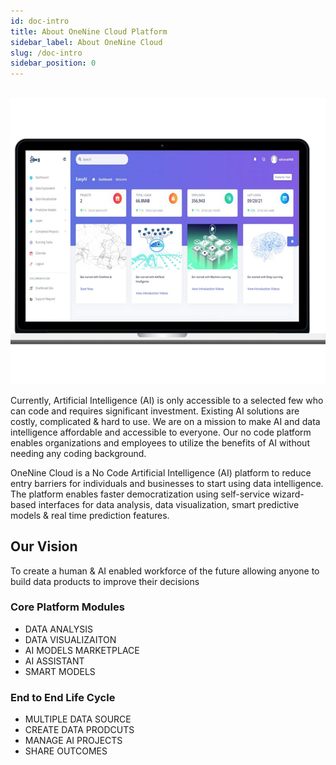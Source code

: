 ```yaml
---
id: doc-intro
title: About OneNine Cloud Platform
sidebar_label: About OneNine Cloud
slug: /doc-intro
sidebar_position: 0
---
```


&nbsp; &nbsp; &nbsp; &nbsp; &nbsp; &nbsp; &nbsp; &nbsp;  &nbsp; &nbsp; &nbsp; &nbsp; &nbsp;![What-is-OneNine](../static/img/what-is-Onenine.png)

Currently, Artificial Intelligence (AI) is only accessible to a selected few who can code and requires significant investment. Existing AI solutions are costly, complicated & hard to use. We are on a mission to make AI and data intelligence affordable and accessible to everyone. Our no code platform enables organizations and employees to utilize the benefits of AI without needing any coding background.

OneNine Cloud is a No Code Artificial Intelligence (AI) platform to reduce entry barriers for individuals and businesses to start using data intelligence. The platform enables faster democratization using self-service wizard-based interfaces for data analysis, data visualization, smart predictive models & real time prediction features.


## Our Vision

To create a human & AI enabled workforce of the future allowing anyone to build data products to improve their decisions

### Core Platform Modules
 - DATA ANALYSIS
 - DATA VISUALIZAITON
 - AI MODELS MARKETPLACE
 - AI ASSISTANT
 - SMART MODELS

### End to End Life Cycle
 - MULTIPLE DATA SOURCE
 - CREATE DATA PRODCUTS
 - MANAGE AI PROJECTS
 - SHARE OUTCOMES